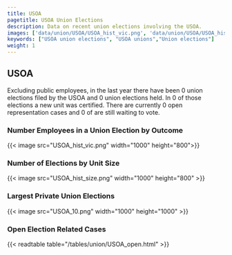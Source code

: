```yaml
---
title: USOA
pagetitle: USOA Union Elections
description: Data on recent union elections involving the USOA.
images: ['data/union/USOA/USOA_hist_vic.png', 'data/union/USOA/USOA_hist_size.png', 'data/union/USOA/USOA_10.png']
keywords: ["USOA union elections", "USOA unions","Union elections"]
weight: 1
---
```

##  USOA

Excluding public employees, in the last year there have been 0 union elections filed by the USOA and 0 union elections held. In 0 of those elections a new unit was certified. There are currently 0 open representation cases and 0 of are still waiting to vote.

### Number Employees in a Union Election by Outcome
{{< image src="USOA_hist_vic.png" width="1000" height="800">}}

### Number of Elections by Unit Size
{{< image src="USOA_hist_size.png" width="1000" height="800" >}}

### Largest Private Union Elections
{{< image src="USOA_10.png" width="1000" height="1000"  >}}

### Open Election Related Cases
{{< readtable table="/tables/union/USOA_open.html" >}}


